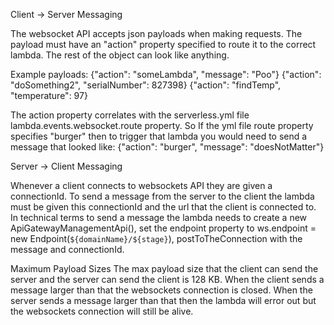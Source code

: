 Client -> Server Messaging

The websocket API accepts json payloads when making requests. The payload must have an "action" property specified to route it to the correct lambda. The rest of the object can look like anything.

Example payloads:
{"action": "someLambda", "message": "Poo"}
{"action": "doSomething2", "serialNumber": 827398}
{"action": "findTemp", "temperature": 97}

The action property correlates with the serverless.yml file lambda.events.websocket.route property. So If the yml file route property specifies "burger" then to trigger that lambda you would need to send a message that looked like: {"action": "burger", "message": "doesNotMatter"}


Server -> Client Messaging

Whenever a client connects to websockets API they are given a connectionId. To send a message from the server to the client the lambda must be given this connectionId and the url that the client is connected to. In technical terms to send a message the lambda needs to create a new ApiGatewayManagementApi(), set the endpoint property to ws.endpoint = new Endpoint(`${domainName}/${stage}`), postToTheConnection with the message and connectionId.


Maximum Payload Sizes
The max payload size that the client can send the server and the server can send the client is 128 KB. When the client sends a message larger than that the websockets connection is closed. When the server sends a message larger than that then the lambda will error out but the websockets connection will still be alive.


